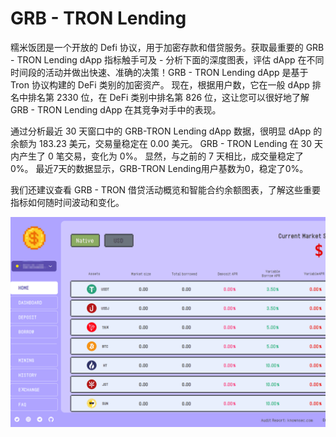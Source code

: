 # GRB - TRON Lending

糯米饭团是一个开放的 Defi 协议，用于加密存款和借贷服务。获取最重要的 GRB - TRON Lending dApp 指标触手可及 - 分析下面的深度图表，评估 dApp 在不同时间段的活动并做出快速、准确的决策！GRB - TRON Lending dApp 是基于 Tron 协议构建的 DeFi 类别的加密资产。 现在，根据用户数，它在一般 dApp 排名中排名第 2330 位，在 DeFi 类别中排名第 826 位，这让您可以很好地了解 GRB - TRON Lending dApp 在其竞争对手中的表现。

通过分析最近 30 天窗口中的 GRB-TRON Lending dApp 数据，很明显 dApp 的余额为 183.23 美元，交易量稳定在 0.00 美元。 GRB - TRON Lending 在 30 天内产生了 0 笔交易，变化为 0%。 显然，与之前的 7 天相比，成交量稳定了 0%。 最近7天的数据显示，GRB-TRON Lending用户基数为0，稳定了0%。

我们还建议查看 GRB - TRON 借贷活动概览和智能合约余额图表，了解这些重要指标如何随时间波动和变化。

![grbtronlending-dapp-defi-tron-image1_a17bb1bca206a627eebf90c2d40d5e38](grbtronlending-dapp-defi-tron-image1_a17bb1bca206a627eebf90c2d40d5e38.png)
